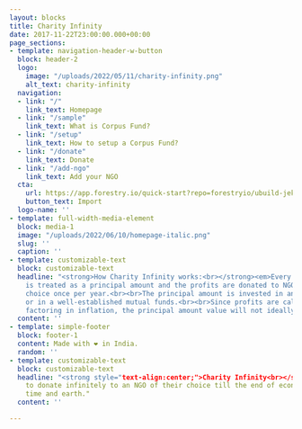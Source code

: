```yaml
---
layout: blocks
title: Charity Infinity
date: 2017-11-22T23:00:00.000+00:00
page_sections:
- template: navigation-header-w-button
  block: header-2
  logo:
    image: "/uploads/2022/05/11/charity-infinity.png"
    alt_text: charity-infinity
  navigation:
  - link: "/"
    link_text: Homepage
  - link: "/sample"
    link_text: What is Corpus Fund?
  - link: "/setup"
    link_text: How to setup a Corpus Fund?
  - link: "/donate"
    link_text: Donate
  - link: "/add-ngo"
    link_text: Add your NGO
  cta:
    url: https://app.forestry.io/quick-start?repo=forestryio/ubuild-jekyll&provider=github&engine=jekyll
    button_text: Import
  logo-name: ''
- template: full-width-media-element
  block: media-1
  image: "/uploads/2022/06/10/homepage-italic.png"
  slug: ''
  caption: ''
- template: customizable-text
  block: customizable-text
  headline: "<strong>How Charity Infinity works:<br></strong><em>Every contribution
    is treated as a principal amount and the profits are donated to NGO of user’s
    choice once per year.​<br><br>The principal amount is invested in an index fund
    or in a well-established mutual funds.​<br><br>Since profits are calculated after
    factoring in inflation, the principal amount value will not ideally diminish forever.</em>"
  content: ''
- template: simple-footer
  block: footer-1
  content: Made with ❤︎ in India.
  random: ''
- template: customizable-text
  block: customizable-text
  headline: "<strong style="text-align:center;">Charity Infinity<br></strong>Helps other NGOs<br>A way for anyone
    to donate infinitely to an NGO of their choice till the end of economy, humanity,
    time and earth."
  content: ''

---
```

